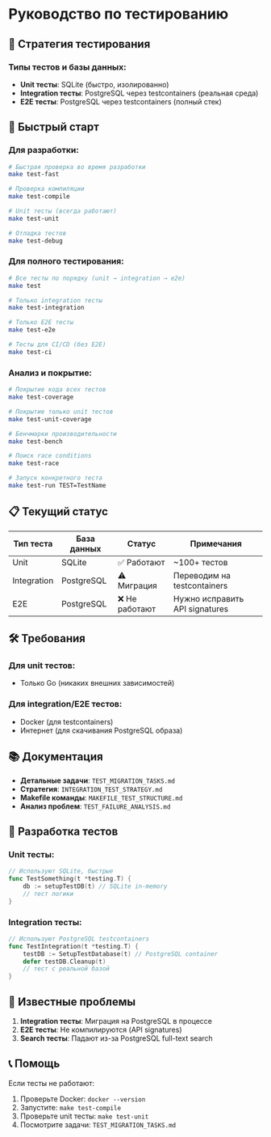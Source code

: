 # Руководство по тестированию

## 🎯 Стратегия тестирования

### Типы тестов и базы данных:
- **Unit тесты**: SQLite (быстро, изолированно)
- **Integration тесты**: PostgreSQL через testcontainers (реальная среда)
- **E2E тесты**: PostgreSQL через testcontainers (полный стек)

## 🚀 Быстрый старт

### Для разработки:
```bash
# Быстрая проверка во время разработки
make test-fast

# Проверка компиляции
make test-compile

# Unit тесты (всегда работают)
make test-unit

# Отладка тестов
make test-debug
```

### Для полного тестирования:
```bash
# Все тесты по порядку (unit → integration → e2e)
make test

# Только integration тесты
make test-integration

# Только E2E тесты  
make test-e2e

# Тесты для CI/CD (без E2E)
make test-ci
```

### Анализ и покрытие:
```bash
# Покрытие кода всех тестов
make test-coverage

# Покрытие только unit тестов
make test-unit-coverage

# Бенчмарки производительности
make test-bench

# Поиск race conditions
make test-race

# Запуск конкретного теста
make test-run TEST=TestName
```

## 📋 Текущий статус

| Тип теста | База данных | Статус | Примечания |
|-----------|-------------|--------|------------|
| Unit | SQLite | ✅ Работают | ~100+ тестов |
| Integration | PostgreSQL | ⚠️ Миграция | Переводим на testcontainers |
| E2E | PostgreSQL | ❌ Не работают | Нужно исправить API signatures |

## 🛠 Требования

### Для unit тестов:
- Только Go (никаких внешних зависимостей)

### Для integration/E2E тестов:
- Docker (для testcontainers)
- Интернет (для скачивания PostgreSQL образа)

## 📚 Документация

- **Детальные задачи**: `TEST_MIGRATION_TASKS.md`
- **Стратегия**: `INTEGRATION_TEST_STRATEGY.md`
- **Makefile команды**: `MAKEFILE_TEST_STRUCTURE.md`
- **Анализ проблем**: `TEST_FAILURE_ANALYSIS.md`

## 🔧 Разработка тестов

### Unit тесты:
```go
// Используют SQLite, быстрые
func TestSomething(t *testing.T) {
    db := setupTestDB(t) // SQLite in-memory
    // тест логики
}
```

### Integration тесты:
```go
// Используют PostgreSQL testcontainers
func TestIntegration(t *testing.T) {
    testDB := SetupTestDatabase(t) // PostgreSQL container
    defer testDB.Cleanup(t)
    // тест с реальной базой
}
```

## 🚨 Известные проблемы

1. **Integration тесты**: Миграция на PostgreSQL в процессе
2. **E2E тесты**: Не компилируются (API signatures)
3. **Search тесты**: Падают из-за PostgreSQL full-text search

## 📞 Помощь

Если тесты не работают:
1. Проверьте Docker: `docker --version`
2. Запустите: `make test-compile`
3. Проверьте unit тесты: `make test-unit`
4. Посмотрите задачи: `TEST_MIGRATION_TASKS.md`